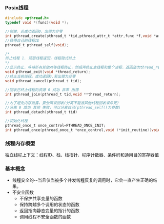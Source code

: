 ### Posix线程

```c
#include <pthread.h>
typedef void *(func)(void *);

//创建，若成功返回0，出错为非零
int pthread_create(pthread_t *tid,pthread_attr_t *attr,func *f,void *arg);
//获得自己的线程ID
pthread_t pthread_self(void);

/*
终止线程 1. 顶层线程返回，线程隐式终止
*/
//显示终止，等待所有其他对等线程终止，然后再终止主线程和整个进程，返回值为thread_return
void pthread_exit(void *thread_return);
//终止当前线程。成功返回0.若出错为非零
void pthread_cancel(pthread_t tid);

//回收已终止线程的资源 0 成功 非零 出错
int pthread_join(pthread_t tid,void **thread_return);

//为了避免内存泄露，要分离或回收(分离不能被其他线程回收或杀死)
//分离 0 成功 其他 失败，可以分离自己(pthread_self()为参数)
int pthread_detach(pthread_t tid)

//初始化线程
pthread_once_t once_control=PTHREAD_ONCE_INIT;
int pthread_once(pthread_once_t *once_control,void (*init_routine)(void));
```

### 线程内存模型

独立线程上下文：线程ID、栈、栈指针、程序计数器、条件码和通用目的寄存器值

### 基本概念
* 线程安全的--当且仅当被多个并发线程反复的调用时，它会一直产生正确的结果。
* 不安全函数
  - 不保护共享变量的函数
  - 保持跨越多个调用的状态的函数
  - 返回指向静态变量的指针的函数
  - 调用线程不安全函数的函数